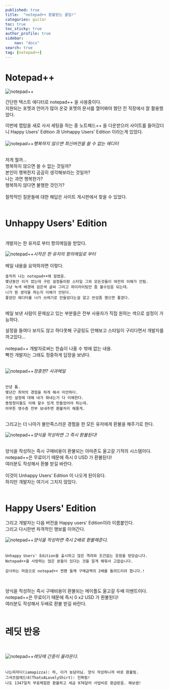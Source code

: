 ```yaml
---
published: true
title:  "notepad++ 환불받는 꿀팁!"
categories: guitar
toc: true
toc_sticky: true
author_profile: true
sidebar:
    nav: "docs"
search: true
tag: [notepad++]
---
```


# Notepad++
![notepad++](/images/2022-07-30-Notepad++_0.PNG) 

간단한 텍스트 에디터로 notepad++ 을 사용중이다.  
지원되는 포멧과 언어가 많아 온갖 포멧의 문서를 열어봐야 했던 전 직장에서 잘 활용했었다.

이번에 랩탑을 새로 사서 세팅을 하는 중 노트패드++ 을 다운받으러 사이트를 들어갔더니  Happy Users' Edition 과 Unhappy Users' Edition 이라는게 있었다.  
<br>
![notepad++](/images/2022-07-30-Notepad++_1.PNG)*행복하지 않으면 최신버전을 쓸 수 없는 에디터*
<br>
<br>

저게 뭘까...  
행복하지 않으면 쓸 수 없는 것일까?  
본인이 행복한지 곰곰히 생각해보라는 것일까?  
나는 과연 행복한가?  
행복하지 않다면 불행한 것인가?  
<br>
철학적인 질문들에 대한 해답은 사이트 게시판에서 찾을 수 있었다.  
<br>

# Unhappy Users' Edition

<br>
개발자는 한 유저로 부터 항의메일을 받았다.  

<br>

![notepad++](/images/2022-07-30-Notepad++_2.PNG)*시작은 한 유저의 항의메일로 부터*  
<br>
메일 내용을 요악하자면 이렇다.
```
솔직히 나는 notepad++에 질렸음.
몇년동안 이거 썼는데 구린 설정들이랑 스타일 그외 모든것들이 여전히 이해가 안됨.
그냥 녹색 배경에 검은색 글씨 그리고 하이라이팅만 좀 볼수있음 되는데.
니가 뭔 생각을 하는지 이해가 안된다.
좋았던 에디터를 너가 쓰레기로 만들었다는걸 알고 반성좀 했으면 좋겠다.
```  
<br>
메일 보낸 사람이 문제삼고 있는 부분들은 전부 사용자가 직접 원하는 색으로 설정이 가능하다.   

설정을 들여다 보지도 않고 하다못해 구글링도 안해보고 스타일이 구리다면서 개발자를 까고있다...  
<br>
notepad++ 개발자로써는 한숨이 나올 수 밖에 없는 내용.  
빡친 개발자는 그래도 정중하게 답장을 보낸다.  
 <br>

![notepad++](/images/2022-07-30-Notepad++_3.PNG)*정중한? 사과메일*   
<br>

```
안녕 톰.
몇년간 최악의 경험을 하게 해서 미안하다.
구린 설정에 대해 네가 화내는거 다 이해한다.  
똥멍청이들도 이해 할수 있게 만들었어야 하는데.
아무튼 영수증 전부 보내주면 환불처리 해줄게.
```
<br>
그리고는 더 나아가 불만족스러운 경험을 한 모든 유저에게 환불을 해주기로 한다.  
<br>

![notepad++](/images/2022-07-30-Notepad++_4.PNG)*양식을 작성하면 그 즉시 환불된다!*  
<br>

양식을 작성하는 즉시 구매비용이 환불되는 아마존도 울고갈 기적의 시스템이다.  
notepad++은 무료이기 때문에 즉시 0 USD 가 환불된다!  
여러분도 작성해서 환불 받길 바란다.  
<br>
이것이 Unhappy Users' Edition 이 나오게 된이유다.  
하지만 개발자는 여기서 그치지 않았다.  
<br>

# Happy Users' Edition
그리고 개발자는 다음 버전을 Happy users' Edition이라 이름붙인다.  
그리고 다시한번 파격적인 행보를 이어간다.
<br>

![notepad++](/images/2022-07-30-Notepad++_5.PNG)*양식을 작성하면 즉시 2배로 환불해준다.*   
<br>

```
Unhappy Users' Edition을 출시하고 많은 격려와 조건없는 응원을 받았습니다.  
Notepad++을 사랑하는 많은 분들이 있다는 것을 알게 해줘서 고맙습니다.

감사하는 마음으로 notepad++ 찐팬 들께 구매금액의 2배를 돌려드리려 합니다.!
```
<br>

양식을 작성하는 즉시 구매비용이 환불되는 메이플도 울고갈 두배 이벤트이다.  
notepad++은 무료이기 때문에 즉시 0 x2 USD 가 환불된다!  
여러분도 작성해서 두배로 환불 받길 바란다.  
<br>

# 레딧 반응


 <br>

![notepad++](/images/2022-07-30-Notepad++_6.PNG)*레딧에 간증이 올라온다.*  
<br>
```
나는피자다(iamapizza): 하, 이거 농담아님. 양식 작성하니까 바로 환불됨.  
그셔츠맘에드네(ThatsALovelyShirt): 진짜됨! 
나도 1347일치 무료체험판 환불하고 세금 976달러 사업비로 환급받음. 해보셈!
```